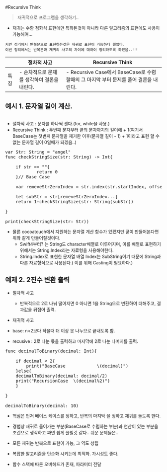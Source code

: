 #Recursive Think

> 재귀적으로 프로그램을 생각하기..

- 재귀는 수함 점화식 표현에만 특화된것이 아니라 다른 알고리즘의 표현에도 사용이 가능해여...

```
저번 정리에서 반복문으로 표현하는것은 재귀로 표현이 가능하다 했었다.
이번 정리에서는 반복문과 재귀의 사고의 차이에 대하여 정리하도록 하겠음..!!
```


|      | 절차적 사고                                 | Recursive Think                                                                      |
|------|---------------------------------------------|--------------------------------------------------------------------------------------|
| 특징 | - 순차적으로 문제를 생각하여 결론을 내린다. | - Recursive Case에서 BaseCase로 수렴할때의 그 마지막 부터 문제를 풀어 결론을 내린다. |

## 예시 1. 문자열 길이 계산.

![]()

- 절차적 사고 : 문자를 하나씩 센다.(for, while을 사용.)
- Recursive Think : 두번째 문자부터 끝의 문자까지의 길이에 + 1(여기서 BaseCase는 첫번째 문자열을 재거한 이후(문자열 길이 - 1) + 1이라고 표현 할 수 없는 문자열 길이 0일때가 되겠음..)

<pre>
var Str: String = "angel"
func checkStringSize(str: String) -> Int{

    if str == ""{
            return 0
    }// Base Case
    
    var remeveStrZeroIndex = str.index(str.startIndex, offsetBy: 1)
    
    let subStr = str[remeveStrZeroIndex...]
    return 1+checkStringSize(str: String(subStr))
    
}

print(checkStringSize(str: Str))
</pre>

- 물론 cocoatouch에서 지원하는 문자열 계산 함수가 있겠지만 굳이 만들어본다면 위와 같게 만들어질것이다.
	- Swift4부터? 는 String도 character배열로 이루어지며, 이를 배열로 표현하기위해서는 String.Index라는 자료형을 사용해야한다.
	- String.Index로 표현한 문자열 배열 Index는 SubString이기 때문에 String과 다른 자료형식으로 사용된다.( 이를 위해 Casting이 필요하다.)



## 예제 2. 2진수 변환 출력
- 절차적 사고
	- 반복적으로 2로 나눠 떨어지면 0 아니면 1을 String으로 변환하여 더해주고, 결과값을 뒤집어 출력. 
	
- 재귀적 사고
 - base: n<2보다 작을때 더 이상 못 나누므로 끝내도록 함.
 - recusive : 2로 나눈 몫을 출력하고 마지막에 2로 나눈 나머지를 출력.
	
<pre>
func decimalToBinary(decimal: Int){
    
    if decimal < 2{
        print("BaseCase            \(decimal)")
    }else{
    decimalToBinary(decimal: decimal/2)
    print("RecursionCase  \(decimal%2)")
    }
    
}

decimalToBinary(decimal: 10)
</pre>

- 핵심은 먼저 베이스 케이스를 정하고, 반복의 마지막 을 정하고 재귀를 돌도록 한다.
- 경험상 재귀로 들어가는 부분(BaseCase로 수렴하는 부분)과 연산이 있는 부분을 조건으로 생각하고 짜면 쉽게 풀릴것 같다.. 쉬운 문제들은..

- 모든 재귀는 반복으로 표현이 가능, 그 역도 성립
- 복잡한 알고리즘을 단순화 시키는데 최적화. 가시성도 좋다.
- 함수 스택에 따른 오버헤드가 존재, 파라미터 전달
